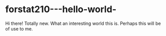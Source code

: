 # forstat210---hello-world-
Hi there!
Totally new.
What an interesting world this is.
Perhaps this will be of use to me.
